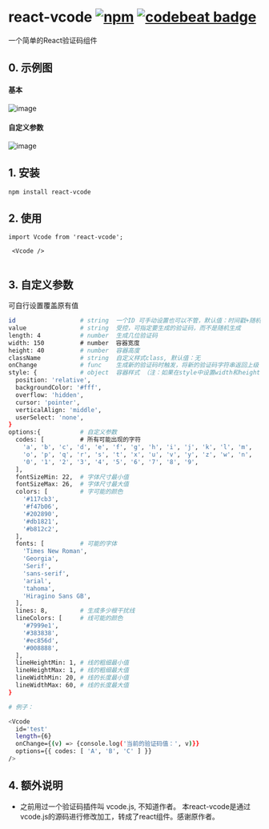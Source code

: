 # react-vcode [![npm](https://img.shields.io/npm/v/npm.svg)](https://www.npmjs.com/package/react-vcode) [![codebeat badge](https://codebeat.co/badges/6b270f5e-c8d9-4f47-9f84-2833fcf897aa)](https://codebeat.co/projects/github-com-javaluo-react-vcode-master)

一个简单的React验证码组件

## 0. 示例图

#### 基本

![image](https://github.com/javaLuo/react-vcode/blob/master/example/assets/test1.png)

#### 自定义参数

![image](https://github.com/javaLuo/react-vcode/blob/master/example/assets/test2.png)


## 1. 安装

````
npm install react-vcode
````

## 2. 使用

````
import Vcode from 'react-vcode';

 <Vcode />
 
````

## 3. 自定义参数

可自行设置覆盖原有值

````bash
id                  # string  一个ID 可手动设置也可以不管，默认值：时间戳+随机数
value               # string  受控，可指定要生成的验证码，而不是随机生成
length: 4           # number  生成几位验证码
width: 150          # number  容器宽度
height: 40          # number  容器高度
className           # string  自定义样式class, 默认值：无
onChange            # func    生成新的验证码时触发，将新的验证码字符串返回上级
style: {            # object  容器样式 （注：如果在style中设置width和height,将覆盖上面通过属性设置的width和height）
  position: 'relative',
  backgroundColor: '#fff',
  overflow: 'hidden',
  cursor: 'pointer',
  verticalAlign: 'middle',
  userSelect: 'none',
}
options:{           # 自定义参数
  codes: [          # 所有可能出现的字符
    'a', 'b', 'c', 'd', 'e', 'f', 'g', 'h', 'i', 'j', 'k', 'l', 'm',
    'o', 'p', 'q', 'r', 's', 't', 'x', 'u', 'v', 'y', 'z', 'w', 'n',
    '0', '1', '2', '3', '4', '5', '6', '7', '8', '9',
  ],
  fontSizeMin: 22,  # 字体尺寸最小值
  fontSizeMax: 26,  # 字体尺寸最大值
  colors: [         # 字可能的颜色
    '#117cb3',
    '#f47b06',
    '#202890',
    '#db1821',
    '#b812c2',
  ],
  fonts: [          # 可能的字体
    'Times New Roman',
    'Georgia',
    'Serif',
    'sans-serif',
    'arial',
    'tahoma',
    'Hiragino Sans GB',
  ],
  lines: 8,         # 生成多少根干扰线
  lineColors: [     # 线可能的颜色
    '#7999e1',
    '#383838',
    '#ec856d',
    '#008888',
  ],
  lineHeightMin: 1, # 线的粗细最小值
  lineHeightMax: 1, # 线的粗细最大值
  lineWidthMin: 20, # 线的长度最小值
  lineWidthMax: 60, # 线的长度最大值
}

# 例子：

<Vcode
  id='test'
  length={6}
  onChange={(v) => {console.log('当前的验证码值：', v)}}
  options={{ codes: [ 'A', 'B', 'C' ] }}
/>
````

## 4. 额外说明

* 之前用过一个验证码插件叫 vcode.js, 不知道作者。 本react-vcode是通过vcode.js的源码进行修改加工，转成了react组件。感谢原作者。
